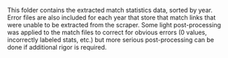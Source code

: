 This folder contains the extracted match statistics data, sorted by year. 
Error files are also included for each year that store that match links that were unable to be extracted from the scraper. 
Some light post-processing was applied to the match files to correct for obvious errors (0 values, incorrectly labeled stats, etc.) 
but more serious post-processing can be done if additional rigor is required. 
